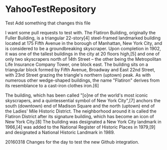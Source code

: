 # YahooTestRepository
Test
Add something that changes this file

I want some pull requests to test with. 
The Flatiron Building, originally the Fuller Building, is a triangular 22-story[4] steel-framed landmarked building located at 175 Fifth Avenue in the borough of Manhattan, New York City, and is considered to be a groundbreaking skyscraper. Upon completion in 1902, it was one of the tallest buildings in the city at 20 floors high,[5] and one of only two skyscrapers north of 14th Street – the other being the Metropolitan Life Insurance Company Tower, one block east. The building sits on a triangular block formed by Fifth Avenue, Broadway and East 22nd Street, with 23rd Street grazing the triangle's northern (uptown) peak. As with numerous other wedge-shaped buildings, the name "Flatiron" derives from its resemblance to a cast-iron clothes iron.[6]

The building, which has been called "[o]ne of the world's most iconic skyscrapers, and a quintessential symbol of New York City",[7] anchors the south (downtown) end of Madison Square and the north (uptown) end of the Ladies' Mile Historic District. The neighborhood around it is called the Flatiron District after its signature building, which has become an icon of New York City.[8] The building was designated a New York City landmark in 1966,[4] was added to the National Register of Historic Places in 1979,[9] and designated a National Historic Landmark in 1989.

20160318
Changes for the day to test the new Github integration.
